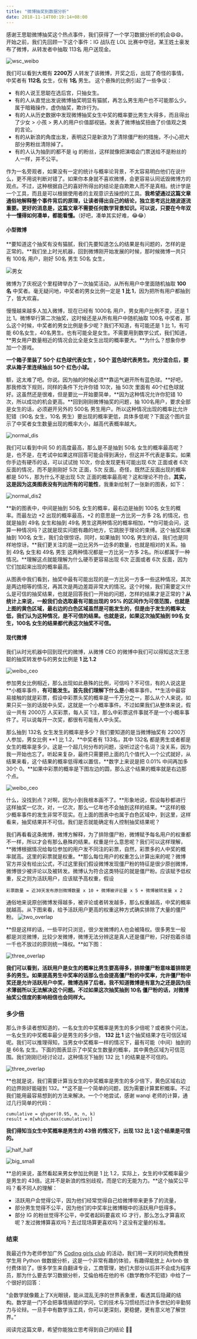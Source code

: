 ```yaml
---
title: "微博抽奖到数据分析"
date: 2018-11-14T00:19:14+08:00
---
```


感谢王思聪微博抽奖这个热点事件，我们获得了一个学习数据分析的机会😄😄。开始之前，我们先回顾一下这个事件：IG 战队在 LOL 比赛中夺冠，某王姓土豪发布了微博，从转发者中抽取 113名 用户送现金。

![wsc_weibo](https://coding.net/u/WindsonYang/p/WindsonYang.coding.me/git/raw/markdown/images/weibo/wsc_weibo.png)

我们可以看到大概有 **2200万** 人转发了该微博，开奖之后，出现了奇怪的事情，中奖者有 **112名** 女生，仅有 **1名** 男生。 这个悬殊的比例引起了一些争议：

- 有的人说王思聪在选后宫，只抽女生。
- 有的人从直觉出发说微博抽奖明显有猫腻，再怎么男生用户也不可能那么少。属于暗箱操作，虚伪抽奖，欺诈行为。
- 有的人从历史数据中发现微博抽奖女生中奖的概率要比男生大得多，而且得出了少女 > 小孩 > 男人的用户价值鄙视链。发表了微博抽奖扭曲了价值观之类的言论。
- 有的从新浪的角度出发，表明这只是新浪为了清除僵尸粉的措施，不小心把大部分男粉丝清除掉了。
- 有的人认为抽到的都不是 ig 的粉丝，这样就像把演唱会门票送给不是粉丝的人一样，并不公平。

作为一名旁观者，如果没有一定的统计与概率论背景，不太容易明白他们在说什么，更不用说判断对错了。如果你本身就不喜欢微博，会更容易认同诋毁微博方的观点。不过，这种根据自己的喜好所得出的结论是自欺欺人而不是真相。统计学是一个工具，而且是可以根据使用者的主观意识去操控的工具。**我希望通过这篇文章通俗地解释整个事件背后的原理，让读者得出自己的结论，独立思考远比随波逐流重要。更好的消息是，这篇文章不需要任何数学背景知识。可以说，只要在今年双十一懂得如何凑单，都能看懂。**（好吧，凑单其实好难，😂😂）

#### 小型微博
**要知道这个抽奖有没有猫腻，我们先要知道怎么的结果是有问题的，怎样的是正常的。**我们坐上时光机器，回到微博刚开始发展的时候，那时候微博一共只有 100名 用户，刚好 50名 男生 50名 女生，

![男女](https://coding.net/u/WindsonYang/p/WindsonYang.coding.me/git/raw/markdown/images/weibo/male_female.png)

微博为了庆祝这个里程碑举办了一次抽奖活动，从所有用户中里面随机抽取 **100名** 中奖者。毫无疑问地，中奖者的男女比例一定是 **1 比 1**，因为把所有用户都抽到了，皆大欢喜。

慢慢越来越多人加入微博，现在已经有 1000名 用户，男女用户比例不变，还是 1 比 1。微博举行第二次抽奖，这时候还是从所有用户中随机抽取 100名 中奖者，那么这个时候，中奖者的男女比例是多少呢？我们不知道，有可能还是 1 比 1，有可能 60名女生，40名男生。也有可能全是女生。不需要用到数学公式，我们知道，**男女用户数量相近的情况会比全是女生出现的概率要大。**为什么？想象你参加一个游戏。

**一个箱子里装了 50个 红色球代表女生 ，50个 蓝色球代表男生。充分混合后，要求从箱子里连续抽出 50个 红色小球。**

额，这太难了吧。你说。因为抽的时候必须**靠运气避开所有蓝色球。**好吧，那我修改下规则，同样的条件下允许你错 10次，抽 50次 里面有 40个红色球就好。这虽然还是很难，但是要比一开始要简单，**因为这种情况允许你犯错 10次，所以成功的机会更高。**回到刚刚微博抽奖的问题，抽 100名用户，要求全部是女生的话，必须避开另外的 500名 男生用户。所以这种情况出现的概率比允许犯错（90名 女生，10名 男生）要出现的概率更低，具体多低呢？下面这个图片显示了中奖者女生数量出现的概率大小，越高代表概率越大。

![normal_dis](https://coding.net/u/WindsonYang/p/WindsonYang.coding.me/git/raw/markdown/images/weibo/normal_100.png)

我们可以看到中间 50 的高度最高，那么是不是抽到 50名 女生的概率最高呢？是，也不是，在考试中如果这样回答可能会得到满分，但这并不代表是事实。如果你手边有硬币的话，可以试试抛 10次，你会发现更有可能出现 6次 正面或者 6次 反面的情况，而不是刚刚好 5次 正面，5次 反面。奇怪，既然正反面出现的概率都是 50%，那为什么不是出现 5次 正面的概率最高呢？这和理论不符合。**其实，这是因为这类图表没有列出所有的可能性**，我重新绘制了一张新的图表，如下：

![normal_dis2](https://coding.net/u/WindsonYang/p/WindsonYang.coding.me/git/raw/markdown/images/weibo/new_normal_100.png)

**新的图表中，中间是抽到 50名 女生的概率，最右边是抽到 100名 女生的概率。而最左边 +2 出现的概率最高，+2 的意思是一方比另一方多 2名 的情况，也就是抽到 49名 女生和抽到 49名 男生这两种情况的概率相加，**你可能会问，这算一种情况吗？这就是现实问题有趣的地方，它跳脱于理论的束缚。这个抽奖如果抽到 100名 女生，我们会很惊讶。同时，如果抽到 100名 男生的话，我们也是同样地惊讶。**我们更关注的是一边比另外一边多的数量，也就是相对的关系。抽到 49名 女生和 49名 男生 这两种情况都是一方比另一方多 2名。所以都属于一种情况。**理解这点就能理解为什么硬币更容易出现 6次 正面或者 6次 反面，因为它们加起来出现的概率最高。

从图表中我们看到，抽奖中最有可能出现的是一方比另一方多一些这种情况，其次是两边相等的情况，再其次是两边差距非常大的情况。这个时候，我们需要定义什么是可信的抽奖结果，也就是回答我们一开始的问题，怎样的结果才是正常的？**从统计上来说，一般我们会选取最有可能出现的 95% 的区间作为可信范围，也就是上图的黄色区域，最右边的白色区域虽然是可能发生的，但是由于发生的概率太低，我们认为这种情况，是不可信的结果。也就是说，如果这次抽奖抽到 99名 女生，100名 女生的结果都代表这次抽奖不可信。**


#### 现代微博
我们从时光机器中回到现代的微博，从微博 CEO 的微博中我们可以得知这次王思聪的抽奖转发参与的男女比例是 **1 比 1.2**

![weibo_ceo](https://coding.net/u/WindsonYang/p/WindsonYang.coding.me/git/raw/markdown/images/weibo/laiqu_weibo.png)

参加男女比例相近，那么出现如此悬殊的比例，可信吗？不可信，有的人说这是**小概率事件，**有可能发生。首先我们理解下什么是**小概率事件。**生活中最容易接触的就是彩票，假设中彩票头奖的概率是一千万分之一，那么从个人来说，如果只买一张的话就中头奖，这就是一个小概率事件。不过如果我们从整体来说，假设一共有 2000万 人买彩票，每人买 1注，那么中彩票这件事就不是一个小概率事件了。可以说每开一次奖，都很有可能有人中头奖。

那么抽到 132名 女生发生的概率是多少？我们要知道的是当微博抽奖有 2200万 人参加，男女比例 **1 比 1.2，**中奖者有 133名，其中 132名 都是男生或者都是女生的概率是多少。这是一个超几何分布的问题，没听过这个名词？没关系，因为我一开始也忘了。听起来复杂，最终只需要把上面的几个值代入一个公式就好，从结果来看，这个结果的概率低得难以置信，**数字上来说是把 0.01% 中间再加多 30个 0。**如果中彩票的概率是下图左边的圆，那么这个结果的概率就是右边那个点。


![weibo_ceo](https://coding.net/u/WindsonYang/p/WindsonYang.coding.me/git/raw/markdown/images/weibo/ball.png)


什么，没找到点？对啊，因为小到我根本画不了。**形象地说，假设每秒都进行这样抽奖一亿次，对，一亿次，那么一亿年也不会抽到这样的结果。**这样的极少概率事件的发生非常不现实。在上面的图表中也属于白色区域中，到这里，这样看来，抽奖结果并不可信。我们是否就能确定有人控制抽奖结果呢？

我们再看看这条微博，微博方解释，为了排除僵尸粉，微博赋予每名用户的权重都不一样，所以才会有那么悬殊的结果。权重是什么意思呢？我们可以这样理解，**微博根据情况给每位参加的用户发不同注的彩票，自然，彩票多的人中奖的概率就高。这里的彩票就是权重。**那么每位用户的权重怎么计算出来的呢？微博官方并没有给出公式，不过这里我们假设微博发现僵尸粉的特征是很少原创微博，微博很少被评论以及被转发。微博认为符合这类特征的就是僵尸粉。应该赋予低权重，反之则为活跃用户，应该赋予高权重，假设

    彩票数量 = 近30天发布原创微博数量 x 10 + 微博被评论量 x 5 + 微博被转发量 x 2

通俗地来说原创微博发得越多，被评论或者转发越多，那么权重越高，中奖的概率就越高。从下图来看，给予活跃用户更高的权重这种方式确实排除了大量的僵尸粉。
![two_overlap](https://coding.net/u/WindsonYang/p/WindsonYang.coding.me/git/raw/markdown/images/weibo/two_overlap.png)

**但是这样的话，一些平时只浏览，很少发微博的人也会被降权。很多男生一般都是浏览微博，比较少发微博，微博无法分辨这是真人还是僵尸粉，只好抱着杀错一千也不放过的原则统一降权。**如下图：

![three_overlap](https://coding.net/u/WindsonYang/p/WindsonYang.coding.me/git/raw/markdown/images/weibo/three_overlap.png)

**我们可以看到，活跃用户是女生的概率比男生要高得多，排除僵尸粉意味着排除更多的男生。如果提高男生中奖率的话那么也会提高僵尸粉的中奖率，允许僵尸粉中奖还是允许活跃用户中奖，微博选择了后者。我不知道微博是有意为之还是因为技术薄弱所以无法解决这个问题。不过如果这次抽奖抽到 10名 僵尸粉的话，对微博抽奖公信度的影响相信也会同样大。**


### 多少倍
那么许多读者想知道的，一名女生的中奖概率是男生的多少倍呢？或者换个问法，一名女生的中奖概率最少是男生的多少倍， **132 比 1** 这个抽奖结果才在可信区域呢。我们可以推理得知，当男女中奖概率一样的情况下，最有可能（中间）抽到的是 66名 女生。下面的图表显示了中奖女生数量的概率，其中黄色区域为可信范围。我们刚刚已经讨论过，这种情况下抽到 132 比 1 的结果是不可信的。

![three_overlap](https://coding.net/u/WindsonYang/p/WindsonYang.coding.me/git/raw/markdown/images/weibo/normal_100_color.png)

**也就是说，我们需要计算当女生的中奖概率是男生的多少倍下，黄色区域右边的边界刚好能碰到 132。**这不是一个简单的问题，因为需要计算累积概率。不过我们能用最容易想到的方法来解决。一个个地尝试，感谢 wanqi 老师的计算，通过几行简单的代码：

    cumulative = qhyper(0.95, m, n, k)
    result = m[which.max(cumulative)]

**我们得知当女生中奖概率是男生的 43倍 的情况下，出现 132 比 1 这个结果是可信的。**

![half_half](https://coding.net/u/WindsonYang/p/WindsonYang.coding.me/git/raw/markdown/images/weibo/half_half.png)

![big_small](https://coding.net/u/WindsonYang/p/WindsonYang.coding.me/git/raw/markdown/images/weibo/big_small.png)

**总的来说，虽然看起来男女参加比例是 1 比 1.2，实际上，女生的中奖概率最少是男生的 43倍。这并不是新浪的性别歧视，而是它的无能为力。**这个抽奖公平吗？看不同人的理解：

- 活跃用户会觉得公平，因为他们经常觉得自己给微博带来更多了的流量，
- 部分男生觉得不公平，因为他们的中奖率比微博眼中的活跃用户低得多。
- 部分 IG 的粉丝觉得不公平，中奖者起码要喜欢 IG 才行，那么怎么才算喜欢呢？发过微博算喜欢吗？去过现场算更喜欢吗？这没有定量的标准。

### 结束
我最近作为老师参加广外 [Coding girls club](http://codingirlsclub.com/) 的活动，我们用一天的时间免费教授学生用 Python 做数据分析，这是一个非常有趣的体验，有趣得能放上 Airbnb 做付费体验了。很多学生来自翻译专业，工商管理，她们大部分以后并不会成为程序员，那为什么要去学习数据分析，艾倫伯格在他的书《数学教你不犯错》中给了一个很好的回答：

“会数学就像戴上了X光眼镜，能从混乱无序的世界表象里，看透其后隐藏的结构。数学是一门不会把事情搞错的学问，它的技术与习惯经历过许多世纪的辛勤努力与论辩。一旦手中有数学当工具，你可以更深刻，更稳健，更有意义地了解世界。”

阅读完这篇文章，希望你能独立思考得到自己的结论 🎉🎉
